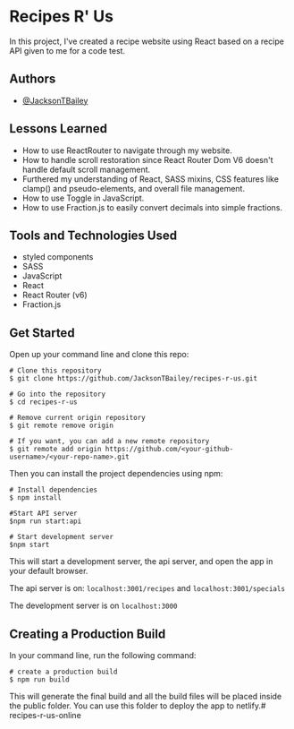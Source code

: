 
# Recipes R' Us

In this project, I've created a recipe website using React based on a recipe API given to me for a code test.



## Authors

- [@JacksonTBailey](https://github.com/JacksonTBailey)


## Lessons Learned

- How to use ReactRouter to navigate through my website.
- How to handle scroll restoration since React Router Dom V6 doesn't handle default scroll management.
- Furthered my understanding of React, SASS mixins, CSS features like clamp() and pseudo-elements, and overall file management.
- How to use Toggle in JavaScript.
- How to use Fraction.js to easily convert decimals into simple fractions.
## Tools and Technologies Used

- styled components
- SASS
- JavaScript 
- React 
- React Router (v6)
- Fraction.js



## Get Started

Open up your command line and clone this repo:
```
# Clone this repository
$ git clone https://github.com/JacksonTBailey/recipes-r-us.git

# Go into the repository
$ cd recipes-r-us

# Remove current origin repository
$ git remote remove origin

# If you want, you can add a new remote repository
$ git remote add origin https://github.com/<your-github-username>/<your-repo-name>.git
```

Then you can install the project dependencies using npm:
```
# Install dependencies
$ npm install

#Start API server
$npm run start:api

# Start development server
$npm start
```
This will start a development server, the api server, and open the app in your default browser.

The api server is on: 
 ```localhost:3001/recipes``` and ```localhost:3001/specials```

The development server is on ```localhost:3000```

## Creating a Production Build
In your command line, run the following command:
```
# create a production build
$ npm run build
```
This will generate the final build and all the build files will be placed inside the public folder. You can use this folder to deploy the app to netlify.#   r e c i p e s - r - u s - o n l i n e  
 